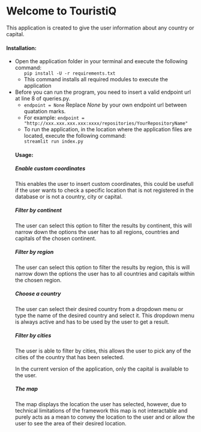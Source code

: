 <h1>Welcome to TouristiQ</h1>

This application is created to give the user information about any country or capital.

<h4>Installation:</h4>
<ul>
<li>Open the application folder in your terminal and execute the following command: 
<ul>
<code>pip install -U -r requirements.txt</code>
<li>This command installs all required modules to execute the application </li>
</li>
</ul>
<li>Before you can run the program, you need to insert a valid endpoint url at line 8 of queries.py.
<ul>
<li><code>endpoint = None</code> Replace <em>None</em> by your own endpoint url between quatation marks. </li>
<li>For example: <code>endpoint = "http://xxx.xxx.xxx.xxx:xxxx/repositories/YourRepositoryName"</code></li>
</li>
</ul>
<ul>
<li>To run the application, in the location where the application files are located, execute the following command: </li>
<code>streamlit run index.py </code>
</ul>

<h4>Usage:</h4>

<h5>Enable custom coordinates</h5>
<p>This enables the user to insert custom coordinates, this could be usefull if the user wants to check a specific location that is not registered in the database or is not a country, city or capital.</p>

<h5>Filter by continent</h5>
<p>The user can select this option to filter the results by continent, this will narrow down the options the user has to all regions, countries and capitals of the chosen continent.</p>

<h5>Filter by region</h5>
<p>The user can select this option to filter the results by region, this is will narrow down the options the user has to all countries and capitals within the chosen region.</p>

<h5>Choose a country</h5>
<p>The user can select their desired country from a dropdown menu or type the name of the desired country and select it. This dropdown menu is always active and has to be used by the user to get a result.</p>

<h5>Filter by cities</h5>
<p>The user is able to filter by cities, this allows the user to pick any of the cities of the country that has been selected.</p>
<p>In the current version of the application, only the capital is available to the user.</p>

<h5>The map</h5>
<p>The map displays the location the user has selected, however, due to technical limitations of the framework this map is not interactable and purely acts as a mean to convey the location to the user and or allow the user to see the area of their desired location.</p>
